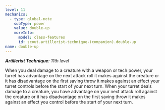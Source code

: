 ```yaml
---
level: 11
mechanics:
  - type: global-note
    subType: power
    value: double-up
    moreInfo:
      model: class-features
      id: scout.artillerist-technique-(companion).double-up
name: double-up
---
```

_**Artillerist Technique:** 11th level_
When you deal damage to a creature with a weapon or tech power, your turret has advantage on the next attack roll it makes against the creature or it has disadvantage on the first saving throw it makes against an effect your turret controls before the start of your next turn. When your turret deals damage to a creature, you have advantage on your next attack roll against the creature or it has disadvantage on the first saving throw it makes against an effect you control before the start of your next turn.